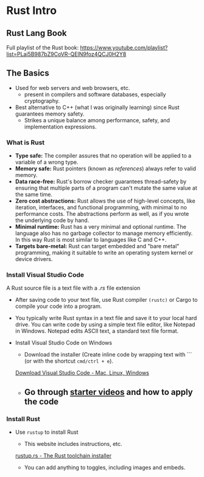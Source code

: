 # Rust Intro

## Rust Lang Book

Full playlist of the Rust book:
https://www.youtube.com/playlist?list=PLai5B987bZ9CoVR-QEIN9foz4QCJ0H2Y8

## The Basics

-   Used for web servers and web browsers, etc.
    -   present in compilers and software databases, especially cryptography.
-   Best alternative to C++ (what I was originally learning) since Rust guarantees memory safety.
    -   Strikes a unique balance among performance, safety, and implementation expressions.

### What is Rust

-   **Type safe:** The compiler assures that no operation will be applied to a variable of a wrong type.
-   **Memory safe:** Rust pointers (known as _references_) always refer to valid memory.
-   **Data race-free:** Rust's borrow checker guarantees thread-safety by ensuring that multiple parts of a program can't mutate the same value at the same time.
-   **Zero cost abstractions:** Rust allows the use of high-level concepts, like iteration, interfaces, and functional programming, with minimal to no performance costs. The abstractions perform as well, as if you wrote the underlying code by hand.
-   **Minimal runtime:** Rust has a very minimal and optional runtime. The language also has no garbage collector to manage memory efficiently. In this way Rust is most similar to languages like C and C++.
-   **Targets bare-metal:** Rust can target embedded and "bare metal" programming, making it suitable to write an operating system kernel or device drivers.

### Install Visual Studio Code

A Rust source file is a text file with a _.rs_ file extension

-   After saving code to your text file, use Rust compiler `(rustc)` or Cargo to compile your code into a program.
    
-   You typically write Rust syntax in a text file and save it to your local hard drive. You can write code by using a simple text file editor, like Notepad in Windows. Notepad edits ASCII text, a standard text file format.
    
-   Install Visual Studio Code on Windows
    
    -   Download the installer (Create inline code by wrapping text with ``` (or with the shortcut `cmd/ctrl + e`).
    
    [Download Visual Studio Code - Mac, Linux, Windows](https://code.visualstudio.com/download)
    
    -   ## Go through [starter videos](https://code.visualstudio.com/docs/introvideos/basics) and how to apply the code
        

### Install Rust

-   Use `rustup` to install Rust
    
    -   This website includes instructions, etc.
    
    [rustup.rs - The Rust toolchain installer](https://rustup.rs/)
    
    -   You can add anything to toggles, including images and embeds. 

